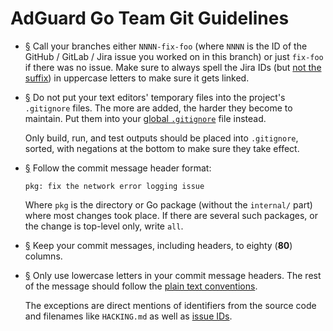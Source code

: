  #  AdGuard Go Team Git Guidelines

 *  <a href="#li-b085c724" id="li-b085c724" name="li-b085c724">§</a>
    Call your branches either `NNNN-fix-foo` (where `NNNN` is the ID of the
    GitHub / GitLab / Jira issue you worked on in this branch) or just `fix-foo`
    if there was no issue.  Make sure to always spell the Jira IDs (but [not the
    suffix][low]) in uppercase letters to make sure it gets linked.

 *  <a href="#li-6ff49977" id="li-6ff49977" name="li-6ff49977">§</a>
    Do not put your text editors' temporary files into the project's
    `.gitignore` files.  The more are added, the harder they become to maintain.
    Put them into your [global `.gitignore`][ignore] file instead.

    Only build, run, and test outputs should be placed into `.gitignore`,
    sorted, with negations at the bottom to make sure they take effect.

 *  <a href="#li-afc0d56c" id="li-afc0d56c" name="li-afc0d56c">§</a>
    Follow the commit message header format:

    ```none
    pkg: fix the network error logging issue
    ```

    Where `pkg` is the directory or Go package (without the `internal/` part)
    where most changes took place.  If there are several such packages, or the
    change is top-level only, write `all`.

 *  <a href="#li-ebd6a188" id="li-ebd6a188" name="li-ebd6a188">§</a>
    Keep your commit messages, including headers, to eighty (**80**) columns.

 *  <a href="#li-b5f7773a" id="li-b5f7773a" name="li-b5f7773a">§</a>
    Only use lowercase letters in your commit message headers.  The rest of the
    message should follow the [plain text conventions][text].

    The exceptions are direct mentions of identifiers from the source code and
    filenames like `HACKING.md` as well as [issue IDs][jira].

[ignore]: https://stackoverflow.com/a/7335487/1892060.
[jira]:   #li-b085c724
[low]:    #li-b5f7773a
[text]:   Text.md
